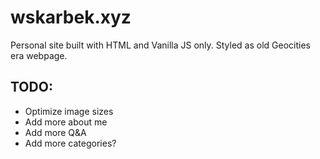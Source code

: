 # wskarbek.xyz
Personal site built with HTML and Vanilla JS only. Styled as old Geocities era webpage.

## TODO:
- Optimize image sizes
- Add more about me
- Add more Q&A
- Add more categories?